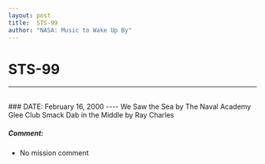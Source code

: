 ```yaml
---
layout: post
title:  STS-99
author: "NASA: Music to Wake Up By"
---
```


# STS-99
----
<br/>
### DATE: February 16, 2000
----
We Saw the Sea by The Naval Academy Glee Club
Smack Dab in the Middle by Ray Charles

##### Comment:
* No mission comment
